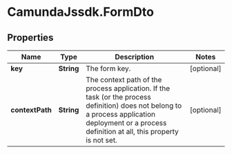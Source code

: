 # CamundaJssdk.FormDto

## Properties

Name | Type | Description | Notes
------------ | ------------- | ------------- | -------------
**key** | **String** | The form key. | [optional] 
**contextPath** | **String** | The context path of the process application. If the task (or the process definition) does not belong to a process application deployment or a process definition at all, this property is not set. | [optional] 


